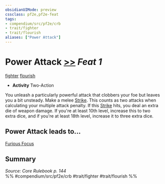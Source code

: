 ```yaml
---
obsidianUIMode: preview
cssclass: pf2e,pf2e-feat
tags:
- compendium/src/pf2e/crb
- trait/fighter
- trait/flourish
aliases: ["Power Attack"]
---
```

# Power Attack  [>>](/rules/core-rulebook/chapter-9-playing-the-game.md#Actions "Two-Action") *Feat 1*  
[fighter](/rules/traits/fighter.md)  [flourish](/rules/traits/flourish.md)  

- **Activity** Two-Action

You unleash a particularly powerful attack that clobbers your foe but leaves you a bit unsteady. Make a melee [Strike](/rules/actions/strike.md). This counts as two attacks when calculating your multiple attack penalty. If this [Strike](/rules/actions/strike.md) hits, you deal an extra die of weapon damage. If you're at least 10th level, increase this to two extra dice, and if you're at least 18th level, increase it to three extra dice.

## Power Attack leads to...

[Furious Focus](/compendium/feats/furious-focus.md)

## Summary

*Source: Core Rulebook p. 144*  
%% #compendium/src/pf2e/crb #trait/fighter #trait/flourish %%